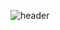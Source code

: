 ![header](https://capsule-render.vercel.app/api?type=wave&color=auto&height=300&section=header&text=MUNG%20MATEr&fontSize=90)
